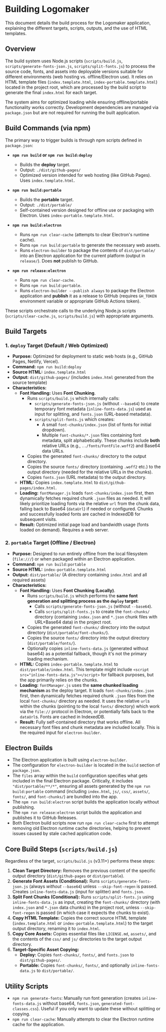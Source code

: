 # Building Logomaker

This document details the build process for the Logomaker application, explaining the different targets, scripts, outputs, and the use of HTML templates.

## Overview

The build system uses Node.js scripts (`scripts/build.js`, `scripts/generate-fonts-json.js`, `scripts/split-fonts.js`) to process the source code, fonts, and assets into deployable versions suitable for different environments (web hosting vs. offline/Electron use). It relies on HTML template files (`index.template.html`, `index-portable.template.html`) located in the project root, which are processed by the build script to generate the final `index.html` for each target.

The system aims for optimized loading while ensuring offline/portable functionality works correctly. Development dependencies are managed via `package.json` but are not required for running the built application.

## Build Commands (via npm)

The primary way to trigger builds is through npm scripts defined in `package.json`:

* **`npm run build` or `npm run build:deploy`**
    * Builds the **deploy** target.
    * Output: `./dist/github-pages/`
    * Optimized version intended for web hosting (like GitHub Pages). Uses `index.template.html`.

* **`npm run build:portable`**
    * Builds the **portable** target.
    * Output: `./dist/portable/`
    * Self-contained version designed for offline use or packaging with Electron. Uses `index-portable.template.html`.

* **`npm run build:electron`**
    * Runs `npm run clear-cache` (attempts to clear Electron's runtime cache).
    * Runs `npm run build:portable` to generate the necessary web assets.
    * Runs `electron-builder` to package the contents of `dist/portable/` into an Electron application for the current platform (output in `release/`). Does **not** publish to GitHub.

* **`npm run release:electron`**
    * Runs `npm run clear-cache`.
    * Runs `npm run build:portable`.
    * Runs `electron-builder --publish always` to package the Electron application and **publish** it as a release to GitHub (requires `GH_TOKEN` environment variable or appropriate GitHub Actions token).

These scripts orchestrate calls to the underlying Node.js scripts (`scripts/clear-cache.js`, `scripts/build.js`) with appropriate arguments.

## Build Targets

### 1. `deploy` Target (Default / Web Optimized)

* **Purpose:** Optimized for deployment to static web hosts (e.g., GitHub Pages, Netlify, Vercel).
* **Command:** `npm run build:deploy`
* **Source HTML:** `index.template.html`
* **Output:** `dist/github-pages/` (includes `index.html` generated from the source template)
* **Characteristics:**
    * **Font Handling:** Uses **Font Chunking**.
        * Runs `scripts/build.js` which internally calls:
            * `scripts/generate-fonts-json.js` (without `--base64`) to create temporary font metadata (`inline-fonts-data.js`) used as input for splitting, and `fonts.json` (URL-based metadata).
            * `scripts/split-fonts.js` which creates:
                * A small `font-chunks/index.json` (list of fonts for initial dropdown).
                * Multiple `font-chunks/*.json` files containing font metadata, split alphabetically. These chunks include **both** relative URLs (e.g., `../fonts/FontFile.woff2`) and Base64 data URLs.
        * Copies the generated `font-chunks/` directory to the output directory.
        * Copies the source `fonts/` directory (containing `.woff2` etc.) to the output directory (needed for the relative URLs in the chunks).
        * Copies `fonts.json` (URL metadata) to the output directory.
    * **HTML:** Copies `index.template.html` to `dist/github-pages/index.html`.
    * **Loading:** `fontManager.js` loads `font-chunks/index.json` first, then dynamically fetches required chunk `.json` files as needed. It will likely prioritize loading fonts via the relative `url` from the chunk data, falling back to Base64 (`dataUrl`) if needed or configured. Chunks and successfully loaded fonts are cached in IndexedDB for subsequent visits.
    * **Result:** Optimized initial page load and bandwidth usage (fonts loaded on demand). Requires a web server.

### 2. `portable` Target (Offline / Electron)

* **Purpose:** Designed to run entirely offline from the local filesystem (`file:///`) or when packaged within an Electron application.
* **Command:** `npm run build:portable`
* **Source HTML:** `index-portable.template.html`
* **Output:** `dist/portable/` (A directory containing `index.html` and all required assets)
* **Characteristics:**
    * **Font Handling:** Uses **Font Chunking (Locally)**.
        * Runs `scripts/build.js` which performs the **same font generation and splitting process as the `deploy` target**:
            * Calls `scripts/generate-fonts-json.js` (without `--base64`).
            * Calls `scripts/split-fonts.js` to create the `font-chunks/` directory (containing `index.json` and `*.json` chunk files with URL+Base64 data) in the project root.
        * Copies the generated `font-chunks/` directory into the output directory (`dist/portable/font-chunks/`).
        * Copies the source `fonts/` directory into the output directory (`dist/portable/fonts/`).
        * Optionally copies `inline-fonts-data.js` (generated without base64) as a potential fallback, though it's not the primary loading mechanism.
    * **HTML:** Copies `index-portable.template.html` to `dist/portable/index.html`. This template might include `<script src="inline-fonts-data.js"></script>` for fallback purposes, but the app primarily relies on the chunks.
    * **Loading:** `fontManager.js` uses the **same chunked loading mechanism** as the deploy target. It loads `font-chunks/index.json` first, then dynamically fetches required chunk `.json` files from the local `font-chunks/` directory as needed. It uses the relative `url`s within the chunks (pointing to the local `fonts/` directory) which work via the `file://` protocol in Electron, or potentially falls back to the `dataUrl`s. Fonts are cached in IndexedDB.
    * **Result:** Fully self-contained directory that works offline. All necessary font files and chunk metadata are included locally. This is the required input for `electron-builder`.

## Electron Builds

* The Electron application is built using `electron-builder`.
* The configuration for `electron-builder` is located in the `build` section of `package.json`.
* The `files` array within the `build` configuration specifies what gets included in the final Electron package. Critically, it includes `"dist/portable/**/*"`, ensuring all assets generated by the `npm run build:portable` command (including `index.html`, `js/`, `css/`, `assets/`, `fonts/`, and `font-chunks/`) are bundled into the app.
* The `npm run build:electron` script builds the application locally without publishing.
* The `npm run release:electron` script builds the application and publishes it to GitHub Releases.
* Both Electron build scripts now run `npm run clear-cache` first to attempt removing old Electron runtime cache directories, helping to prevent issues caused by stale cached application code.

## Core Build Steps (`scripts/build.js`)

Regardless of the target, `scripts/build.js` (v3.11+) performs these steps:

1.  **Clean Target Directory:** Removes the previous content of the specific output directory (`dist/github-pages` or `dist/portable`).
2.  **Generate Font Assets (Conditional):** Runs `scripts/generate-fonts-json.js` (always *without* `--base64`) unless `--skip-font-regen` is passed. Creates `inline-fonts-data.js` (input for splitter) and `fonts.json`.
3.  **Split Font Chunks (Conditional):** Runs `scripts/split-fonts.js` using `inline-fonts-data.js` as input, creating the `font-chunks/` directory (with `index.json` and `*.json` data chunks) in the project root, unless `--skip-font-regen` is passed (in which case it expects the chunks to exist).
4.  **Copy HTML Template:** Copies the correct source HTML template (`index.template.html` or `index-portable.template.html`) to the target output directory, renaming it to `index.html`.
5.  **Copy Core Assets:** Copies essential files like `LICENSE.md`, `assets/`, and the contents of the `css/` and `js/` directories to the target output directory.
6.  **Target-Specific Asset Copying:**
    * **Deploy:** Copies `font-chunks/`, `fonts/`, and `fonts.json` to `dist/github-pages/`.
    * **Portable:** Copies `font-chunks/`, `fonts/`, and optionally `inline-fonts-data.js` to `dist/portable/`.

## Utility Scripts

* `npm run generate-fonts`: Manually run font generation (creates `inline-fonts-data.js` without base64, `fonts.json`, `generated-font-classes.css`). Useful if you only want to update these without splitting or copying.
* `npm run clear-cache`: Manually attempts to clear the Electron runtime cache for the application.